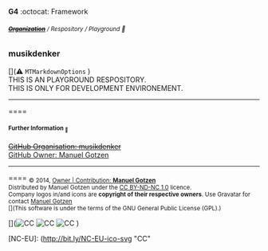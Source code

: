 __G4__ :octocat: Framework
###### <sub>**~~[Organization](http://github.com/musikdenker)~~** / Respository / Playground 👾  </sub>
###    musikdenker
 
  [](⚠️ `MTMarkdownOptions` )  
THIS IS AN PLAYGROUND RESPOSITORY.  
THIS IS ONLY FOR DEVELOPMENT ENVIRONEMENT.  

***
====
#### __<sub>Further Information <sub>🔗</sub></sub>__
 
~~[GitHub Organisation: musikdenker](http://github.com/musikdenker)~~  
[GitHub Owner: Manuel Gotzen](http://github.com/ManuelGotzen/?tab=repositories)
  

***
==== 
<sub>
&copy; 2014, [Owner | Contribution: __Manuel Gotzen__][gitHub]  
Distributed by Manuel Gotzen under the [CC BY-ND-NC 1.0](http://creativecommons.org/licenses/by-nc-nd/3.0/de/) licence.   
Company logos in/and icons are __copyright of their respective owners__. Use Gravatar for contact [Manuel Gotzen](http://bit.ly/en-G4UI)  
[](This software is under the terms of the GNU General Public License (GPL).) 
</sub>


  
[](![CC][CC]  ![CC][BY]  ![CC][NC]  [](![CC][NC-EU]))

[CC]: http://bit.ly/CC-ico-svg "CC"
[BY]: http://bit.ly/BY-ico-svg "CC"
[NC]: http://bit.ly/NC-ico-svg "CC"
[NC-EU]: (http://bit.ly/NC-EU-ico-svg "CC"

[gitHub]: http://bit.ly/gitHub-musikdenker  "Organization"
[gitHub]: http://bit.ly/gitHub-gee  "Owner"
